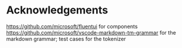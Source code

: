 # Acknowledgements

https://github.com/microsoft/fluentui for components
https://github.com/microsoft/vscode-markdown-tm-grammar for 
the markdown grammar; test cases for the tokenizer
